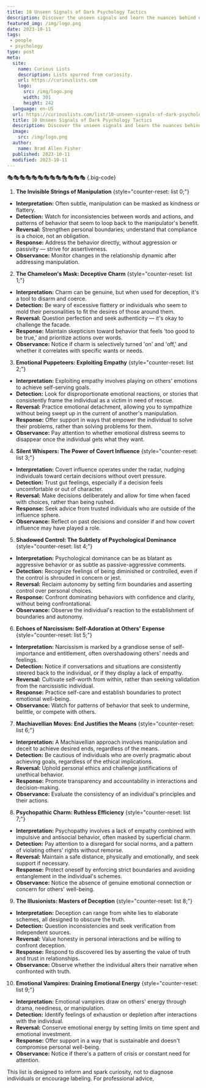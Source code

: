 ```yaml
---
title: 10 Unseen Signals of Dark Psychology Tactics
description: Discover the unseen signals and learn the nuances behind dark psychological tactics.
featured_img: /img/logo.png
date: 2023-10-11
tags:
 - people
 - psychology
type: post
meta:
  site:
    name: Curious Lists
    description: Lists spurred from curiosity.
    url: https://curiouslists.com
    logo:
      src: /img/logo.png
      width: 301
      height: 242
  language: en-US
  url: https://curiouslists.com/list/10-unseen-signals-of-dark-psychology-tactics
  title: 10 Unseen Signals of Dark Psychology Tactics
  description: Discover the unseen signals and learn the nuances behind dark psychological tactics.
  image:
    src: /img/logo.png
  author:
    name: Brad Allen Fisher
  published: 2023-10-11
  modified: 2023-10-11
---
```

🎭🎭🎭🎭🎭🎭🎭🎭🎭🎭🎭🎭🎭 {.big-code}

1. **The Invisible Strings of Manipulation** {style="counter-reset: list 0;"}
  - **Interpretation:** Often subtle, manipulation can be masked as kindness or flattery.
  - **Detection:** Watch for inconsistencies between words and actions, and patterns of behavior that seem to loop back to the manipulator's benefit.
  - **Reversal:** Strengthen personal boundaries; understand that compliance is a choice, not an obligation.
  - **Response:** Address the behavior directly, without aggression or passivity — strive for assertiveness.
  - **Observance:** Monitor changes in the relationship dynamic after addressing manipulation.

2. **The Chameleon's Mask: Deceptive Charm** {style="counter-reset: list 1;"}
  - **Interpretation:** Charm can be genuine, but when used for deception, it's a tool to disarm and coerce.
  - **Detection:** Be wary of excessive flattery or individuals who seem to mold their personalities to fit the desires of those around them.
  - **Reversal:** Question perfection and seek authenticity — it's okay to challenge the facade.
  - **Response:** Maintain skepticism toward behavior that feels 'too good to be true,' and prioritize actions over words.
  - **Observance:** Notice if charm is selectively turned 'on' and 'off,' and whether it correlates with specific wants or needs.

3. **Emotional Puppeteers: Exploiting Empathy** {style="counter-reset: list 2;"}
  - **Interpretation:** Exploiting empathy involves playing on others' emotions to achieve self-serving goals.
  - **Detection:** Look for disproportionate emotional reactions, or stories that consistently frame the individual as a victim in need of rescue.
  - **Reversal:** Practice emotional detachment, allowing you to sympathize without being swept up in the current of another's manipulation.
  - **Response:** Offer support in ways that empower the individual to solve their problems, rather than solving problems for them.
  - **Observance:** Pay attention to whether emotional distress seems to disappear once the individual gets what they want.

4. **Silent Whispers: The Power of Covert Influence** {style="counter-reset: list 3;"}
  - **Interpretation:** Covert influence operates under the radar, nudging individuals toward certain decisions without overt pressure.
  - **Detection:** Trust gut feelings, especially if a decision feels uncomfortable or out of character.
  - **Reversal:** Make decisions deliberately and allow for time when faced with choices, rather than being rushed.
  - **Response:** Seek advice from trusted individuals who are outside of the influence sphere.
  - **Observance:** Reflect on past decisions and consider if and how covert influence may have played a role.

5. **Shadowed Control: The Subtlety of Psychological Dominance** {style="counter-reset: list 4;"}
  - **Interpretation:** Psychological dominance can be as blatant as aggressive behavior or as subtle as passive-aggressive comments.
  - **Detection:** Recognize feelings of being diminished or controlled, even if the control is shrouded in concern or jest.
  - **Reversal:** Reclaim autonomy by setting firm boundaries and asserting control over personal choices.
  - **Response:** Confront dominating behaviors with confidence and clarity, without being confrontational.
  - **Observance:** Observe the individual's reaction to the establishment of boundaries and autonomy.

6. **Echoes of Narcissism: Self-Adoration at Others' Expense** {style="counter-reset: list 5;"}
  - **Interpretation:** Narcissism is marked by a grandiose sense of self-importance and entitlement, often overshadowing others' needs and feelings.
  - **Detection:** Notice if conversations and situations are consistently steered back to the individual, or if they display a lack of empathy.
  - **Reversal:** Cultivate self-worth from within, rather than seeking validation from the narcissistic individual.
  - **Response:** Practice self-care and establish boundaries to protect emotional well-being.
  - **Observance:** Watch for patterns of behavior that seek to undermine, belittle, or compete with others.

7. **Machiavellian Moves: End Justifies the Means** {style="counter-reset: list 6;"}
  - **Interpretation:** A Machiavellian approach involves manipulation and deceit to achieve desired ends, regardless of the means.
  - **Detection:** Be cautious of individuals who are overly pragmatic about achieving goals, regardless of the ethical implications.
  - **Reversal:** Uphold personal ethics and challenge justifications of unethical behavior.
  - **Response:** Promote transparency and accountability in interactions and decision-making.
  - **Observance:** Evaluate the consistency of an individual's principles and their actions.

8. **Psychopathic Charm: Ruthless Efficiency** {style="counter-reset: list 7;"}
  - **Interpretation:** Psychopathy involves a lack of empathy combined with impulsive and antisocial behavior, often masked by superficial charm.
  - **Detection:** Pay attention to a disregard for social norms, and a pattern of violating others' rights without remorse.
  - **Reversal:** Maintain a safe distance, physically and emotionally, and seek support if necessary.
  - **Response:** Protect oneself by enforcing strict boundaries and avoiding entanglement in the individual's schemes.
  - **Observance:** Notice the absence of genuine emotional connection or concern for others' well-being.

9. **The Illusionists: Masters of Deception** {style="counter-reset: list 8;"}
  - **Interpretation:** Deception can range from white lies to elaborate schemes, all designed to obscure the truth.
  - **Detection:** Question inconsistencies and seek verification from independent sources.
  - **Reversal:** Value honesty in personal interactions and be willing to confront deception.
  - **Response:** Respond to discovered lies by asserting the value of truth and trust in relationships.
  - **Observance:** Observe whether the individual alters their narrative when confronted with truth.

10. **Emotional Vampires: Draining Emotional Energy** {style="counter-reset: list 9;"}
  - **Interpretation:** Emotional vampires draw on others' energy through drama, neediness, or manipulation.
  - **Detection:** Identify feelings of exhaustion or depletion after interactions with the individual.
  - **Reversal:** Conserve emotional energy by setting limits on time spent and emotional investment.
  - **Response:** Offer support in a way that is sustainable and doesn't compromise personal well-being.
  - **Observance:** Notice if there's a pattern of crisis or constant need for attention.

This list is designed to inform and spark curiosity, not to diagnose individuals or encourage labeling. For professional advice,